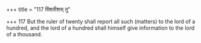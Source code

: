 +++
title = "117 विंशतीशस् तु"

+++
117	But the ruler of twenty shall report all such (matters) to the lord of a hundred, and the lord of a hundred shall himself give information to the lord of a thousand.